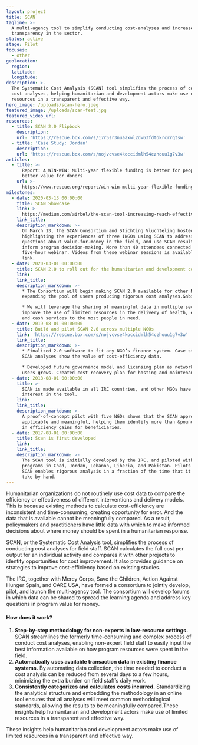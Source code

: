 ```yaml
---
layout: project
title: SCAN
tagline: >-
  A multi-agency tool to simplify conducting cost-analyses and increase
  transparency in the sector.
status: active
stage: Pilot
focuses:
  - other
geolocation:
  region:
  latitude:
  longitude:
description: >-
  The Systematic Cost Analysis (SCAN) tool simplifies the process of conducting
  cost analyses, helping humanitarian and development actors make use of limited
  resources in a transparent and effective way.
hero_image: /uploads/scan-hero.jpeg
featured_image: /uploads/scan-feat.jpg
featured_video_url:
resources:
  - title: SCAN 2.0 Flipbook
    description:
    url: 'https://rescue.box.com/s/17r5sr3nuaaxwl2dv63fdtokrcrrqtsw'
  - title: 'Case Study: Jordan'
    description:
    url: 'https://rescue.box.com/s/nojvcvse4koccidmlh54czhouu1g7v3w'
articles:
  - title: >-
      Report: A WIN-WIN: Multi-year flexible funding is better for people and
      better value for donors
    url: >-
      https://www.rescue.org/report/win-win-multi-year-flexible-funding-better-people-and-better-value-donors-0?edme=true
milestones:
  - date: 2020-03-13 00:00:00
    title: SCAN Showcase
    link: >-
      https://medium.com/airbel/the-scan-tool-increasing-reach-effectiveness-with-limited-budgets-6cb866c19bb7
    link_title:
    description_markdown: >-
      On March 13, the SCAN Consortium and Stichting Vluchteling hosted an event
      highlighting the experiences of three INGOs using SCAN to address
      questions about value-for-money in the field, and use SCAN results to
      inform program decision-making. More than 40 attendees connected for the
      five-hour webinar. Videos from these webinar sessions is available at the
      link.
  - date: 2020-03-01 00:00:00
    title: SCAN 2.0 to roll out for the humanitarian and development communities
    link:
    link_title:
    description_markdown: >-
      * The Consortium will begin making SCAN 2.0 available for other NGOs,
      expanding the pool of users producing rigorous cost analyses.&nbsp;

      * We will leverage the sharing of meaningful data in multiple sectors, and
      improve the use of limited resources in the delivery of health, education,
      and cash services to the most people in need.
  - date: 2019-08-01 00:00:00
    title: Build and pilot SCAN 2.0 across multiple NGOs
    link: 'https://rescue.box.com/s/nojvcvse4koccidmlh54czhouu1g7v3w'
    link_title:
    description_markdown: >-
      * Finalized 2.0 software to fit any NGO’s finance system. Case studies of
      SCAN analyses show the value of cost-efficiency data.

      * Developed future governance model and licensing plan as network of SCAN
      users grows. Created cost recovery plan for hosting and maintenance.
  - date: 2018-08-01 00:00:00
    title: >-
      SCAN is made available in all IRC countries, and other NGOs have expressed
      interest in the tool.
    link:
    link_title:
    description_markdown: >-
      A proof-of-concept pilot with five NGOs shows that the SCAN approach is
      applicable and meaningful, helping them identify more than &pound;80,000
      in efficiency gains for beneficiaries.
  - date: 2017-08-01 00:00:00
    title: Scan is first developed
    link:
    link_title:
    description_markdown: >-
      The SCAN tool is initially developed by the IRC, and piloted with country
      programs in Chad, Jordan, Lebanon, Liberia, and Pakistan. Pilots show that
      SCAN enables rigorous analysis in a fraction of the time that it would
      take by hand.
---
```


Humanitarian organizations do not routinely use cost data to compare the efficiency or effectiveness of different interventions and delivery models. This is because existing methods to calculate cost-efficiency are inconsistent and time-consuming, creating opportunity for error. And the data that is available cannot be meaningfully compared. As a result, policymakers and practitioners have little data with which to make informed decisions about where money should be spent in a humanitarian response.

SCAN, or the Systematic Cost Analysis tool, simplifies the process of conducting cost analyses for field staff. SCAN calculates the full cost per output for an individual activity and compares it with other projects to identify opportunities for cost improvement. It also provides guidance on strategies to improve cost-efficiency based on existing studies.

The IRC, together with Mercy Corps, Save the Children, Action Against Hunger Spain, and CARE USA, have formed a consortium to jointly develop, pilot, and launch the multi-agency tool. The consortium will develop forums in which data can be shared to spread the learning agenda and address key questions in program value for money.

#### **How does it work?**

1. **Step-by-step methodology for non-experts in low-resource settings.** SCAN streamlines the formerly time-consuming and complex process of conduct cost analyses, enabling non-expert field staff to easily input the best information available on how program resources were spent in the field.
2. **Automatically uses available transaction data in existing finance systems.** By automating data collection, the time needed to conduct a cost analysis can be reduced from several days to a few hours, minimizing the extra burden on field staff’s daily work.
3. **Consistently categorizes and calculates costs incurred.** Standardizing the analytical structure and embedding the methodology in an online tool ensures that all analyses will meet common methodological standards, allowing the results to be meaningfully compared.These insights help humanitarian and development actors make use of limited resources in a transparent and effective way.

These insights help humanitarian and development actors make use of limited resources in a transparent and effective way.

&nbsp;

&nbsp;